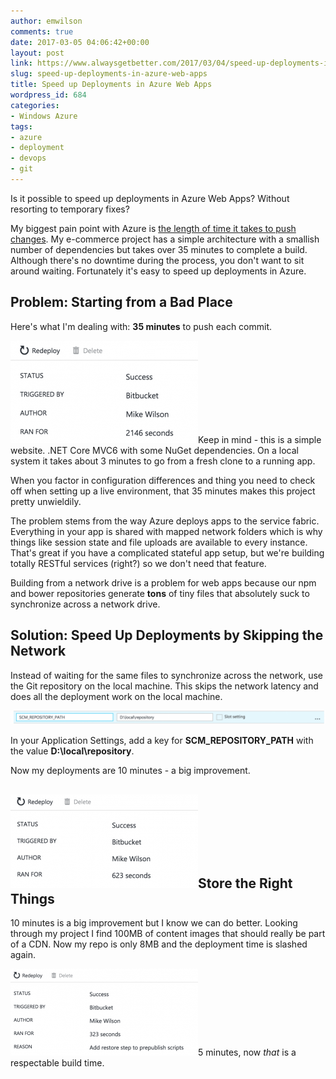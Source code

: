 ```yaml
---
author: emwilson
comments: true
date: 2017-03-05 04:06:42+00:00
layout: post
link: https://www.alwaysgetbetter.com/2017/03/04/speed-up-deployments-in-azure-web-apps/
slug: speed-up-deployments-in-azure-web-apps
title: Speed up Deployments in Azure Web Apps
wordpress_id: 684
categories:
- Windows Azure
tags:
- azure
- deployment
- devops
- git
---
```


Is it possible to speed up deployments in Azure Web Apps? Without resorting to temporary fixes?

My biggest pain point with Azure is [the length of time it takes to push changes](/blog/2011/08/02/windows-azure-thoughts-months/). My e-commerce project has a simple architecture with a smallish number of dependencies but takes over 35 minutes to complete a build. Although there's no downtime during the process, you don't want to sit around waiting. Fortunately it's easy to speed up deployments in Azure.


## Problem: Starting from a Bad Place


Here's what I'm dealing with: **35 minutes** to push each commit.

[![35 minutes - yikes! Time to speed up deployments](/images/2017/03/Screen-Shot-2017-03-04-at-4.25.12-PM-300x164.png)](/images/2017/03/Screen-Shot-2017-03-04-at-4.25.12-PM.png)Keep in mind - this is a simple website. .NET Core MVC6 with some NuGet dependencies. On a local system it takes about 3 minutes to go from a fresh clone to a running app.

When you factor in configuration differences and thing you need to check off when setting up a live environment, that 35 minutes makes this project pretty unwieldily.

The problem stems from the way Azure deploys apps to the service fabric. Everything in your app is shared with mapped network folders which is why things like session state and file uploads are available to every instance. That's great if you have a complicated stateful app setup, but we're building totally RESTful services (right?) so we don't need that feature.

Building from a network drive is a problem for web apps because our npm and bower repositories generate **tons** of tiny files that absolutely suck to synchronize across a network drive.


## Solution: Speed Up Deployments by Skipping the Network


Instead of waiting for the same files to synchronize across the network, use the Git repository on the local machine. This skips the network latency and does all the deployment work on the local machine.

[![Using local cache for Git deployments](/images/2017/03/Screen-Shot-2017-03-04-at-4.46.41-PM-1024x46.png)](/images/2017/03/Screen-Shot-2017-03-04-at-4.46.41-PM.png)

In your Application Settings, add a key for **SCM_REPOSITORY_PATH** with the value **D:\local\repository**.

Now my deployments are 10 minutes - a big improvement.


## [![Speed up deployments on Azure by using local drive for builds](/images/2017/03/Screen-Shot-2017-03-04-at-4.49.06-PM-300x150.png)](/images/2017/03/Screen-Shot-2017-03-04-at-4.49.06-PM.png)Store the Right Things


10 minutes is a big improvement but I know we can do better. Looking through my project I find 100MB of content images that should really be part of a CDN. Now my repo is only 8MB and the deployment time is slashed again.

[![Respectable build times](/images/2017/03/Screen-Shot-2017-03-04-at-4.52.28-PM-300x139.png)](/images/2017/03/Screen-Shot-2017-03-04-at-4.52.28-PM.png)5 minutes, now _that_ is a respectable build time.


